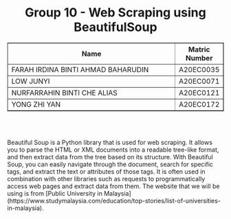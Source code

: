 <h1 align="center">
  Group 10 - Web Scraping using BeautifulSoup
  <br>
</h1>

<table border="solid" align="center">
  <tr>
    <th>Name</th>
    <th>Matric Number</th>
  </tr>
  <tr>
    <td width=80%>FARAH IRDINA BINTI AHMAD BAHARUDIN</td>
    <td>A20EC0035</td>
  </tr>
  <tr>
    <td width=80%>LOW JUNYI</td>
    <td>A20EC0071</td>
  </tr>
  <tr>
    <td width=80%>NURFARRAHIN BINTI CHE ALIAS</td>
    <td>A20EC0121</td>
  </tr>
  <tr>
    <td width=80%>YONG ZHI YAN</td>
    <td>A20EC0172</td>
  </tr>
</table>
<br> <br>

<p>
  Beautiful Soup is a Python library that is used for web scraping. It allows you to parse the HTML or XML documents into a readable tree-like format, and then extract data from the tree based on its structure. With Beautiful Soup, you can easily navigate through the document, search for specific tags, and extract the text or attributes of those tags. It is often used in combination with other libraries such as requests to programmatically access web pages and extract data from them. The website that we will be using is from [Public University in Malaysia](https://www.studymalaysia.com/education/top-stories/list-of-universities-in-malaysia).
</p> 
